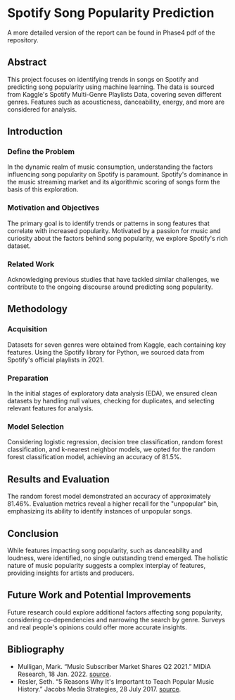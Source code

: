 # Spotify Song Popularity Prediction
A more detailed version of the report can be found in Phase4 pdf of the repository.
## Abstract
This project focuses on identifying trends in songs on Spotify and predicting song popularity using machine learning. The data is sourced from Kaggle's Spotify Multi-Genre Playlists Data, covering seven different genres. Features such as acousticness, danceability, energy, and more are considered for analysis.

## Introduction
### Define the Problem
In the dynamic realm of music consumption, understanding the factors influencing song popularity on Spotify is paramount. Spotify's dominance in the music streaming market and its algorithmic scoring of songs form the basis of this exploration.

### Motivation and Objectives
The primary goal is to identify trends or patterns in song features that correlate with increased popularity. Motivated by a passion for music and curiosity about the factors behind song popularity, we explore Spotify's rich dataset.

### Related Work
Acknowledging previous studies that have tackled similar challenges, we contribute to the ongoing discourse around predicting song popularity.

## Methodology
### Acquisition
Datasets for seven genres were obtained from Kaggle, each containing key features. Using the Spotify library for Python, we sourced data from Spotify's official playlists in 2021.

### Preparation
In the initial stages of exploratory data analysis (EDA), we ensured clean datasets by handling null values, checking for duplicates, and selecting relevant features for analysis.

### Model Selection
Considering logistic regression, decision tree classification, random forest classification, and k-nearest neighbor models, we opted for the random forest classification model, achieving an accuracy of 81.5%.

## Results and Evaluation
The random forest model demonstrated an accuracy of approximately 81.46%. Evaluation metrics reveal a higher recall for the "unpopular" bin, emphasizing its ability to identify instances of unpopular songs.

## Conclusion
While features impacting song popularity, such as danceability and loudness, were identified, no single outstanding trend emerged. The holistic nature of music popularity suggests a complex interplay of features, providing insights for artists and producers.

## Future Work and Potential Improvements
Future research could explore additional factors affecting song popularity, considering co-dependencies and narrowing the search by genre. Surveys and real people's opinions could offer more accurate insights.

## Bibliography
- Mulligan, Mark. “Music Subscriber Market Shares Q2 2021.” MIDiA Research, 18 Jan. 2022. [source](https://www.midiaresearch.com/blog/music-subscriber-market-shares-q2-2021).
- Resler, Seth. “5 Reasons Why It's Important to Teach Popular Music History.” Jacobs Media Strategies, 28 July 2017. [source](https://jacobsmedia.com/5-reasons-why-its-important-to-teach-popularmusic-history/).
